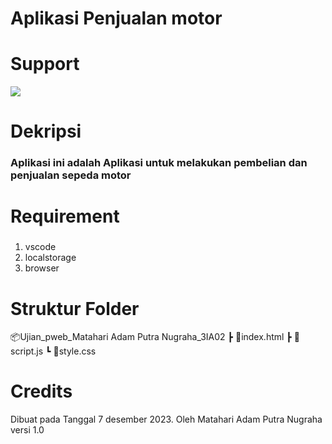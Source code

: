 # Aplikasi Penjualan motor

# Support
<img src="https://images.pexels.com/photos/3817843/pexels-photo-3817843.jpeg?auto=compress&cs=tinysrgb&w=600">


# Dekripsi
### Aplikasi ini adalah Aplikasi untuk melakukan pembelian dan penjualan sepeda motor

# Requirement
### 
1. vscode
2. localstorage
3. browser

# Struktur Folder
📦Ujian_pweb_Matahari Adam Putra Nugraha_3IA02
 ┣ 📜index.html
 ┣ 📜script.js
 ┗ 📜style.css
 

# Credits 
Dibuat pada Tanggal 7 desember 2023. Oleh Matahari Adam Putra Nugraha
versi 1.0
